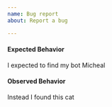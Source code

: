 ```yaml
---
name: Bug report
about: Report a bug

---
```


#### Expected Behavior

I expected to find my bot Micheal

#### Observed Behavior

Instead I found this cat

